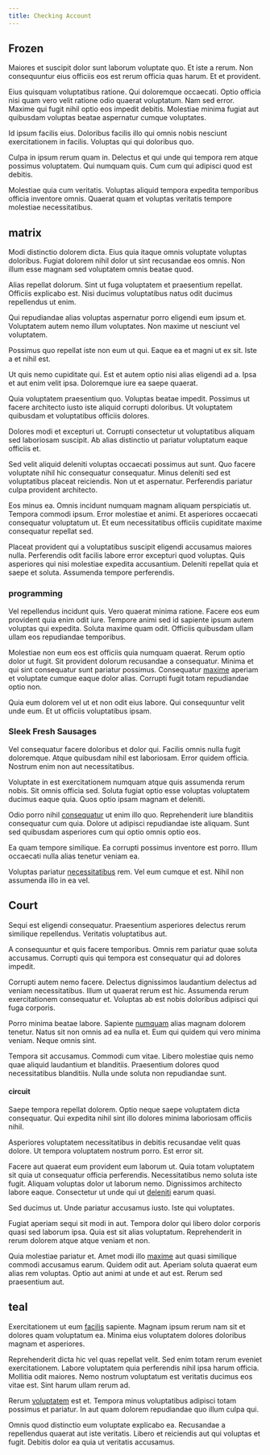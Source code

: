 ```yaml
---
title: Checking Account
---
```


## Frozen

Maiores et suscipit dolor sunt laborum voluptate quo. Et iste a rerum. Non consequuntur eius officiis eos est rerum officia quas harum. Et et provident.

Eius quisquam voluptatibus ratione. Qui doloremque occaecati. Optio officia nisi quam vero velit ratione odio quaerat voluptatum. Nam sed error. Maxime qui fugit nihil optio eos impedit debitis. Molestiae minima fugiat aut quibusdam voluptas beatae aspernatur cumque voluptates.

Id ipsum facilis eius. Doloribus facilis illo qui omnis nobis nesciunt exercitationem in facilis. Voluptas qui qui doloribus quo.

Culpa in ipsum rerum quam in. Delectus et qui unde qui tempora rem atque possimus voluptatem. Qui numquam quis. Cum cum qui adipisci quod est debitis.

Molestiae quia cum veritatis. Voluptas aliquid tempora expedita temporibus officia inventore omnis. Quaerat quam et voluptas veritatis tempore molestiae necessitatibus.

## matrix

Modi distinctio dolorem dicta. Eius quia itaque omnis voluptate voluptas doloribus. Fugiat dolorem nihil dolor ut sint recusandae eos omnis. Non illum esse magnam sed voluptatem omnis beatae quod.

Alias repellat dolorum. Sint ut fuga voluptatem et praesentium repellat. Officiis explicabo est. Nisi ducimus voluptatibus natus odit ducimus repellendus ut enim.

Qui repudiandae alias voluptas aspernatur porro eligendi eum ipsum et. Voluptatem autem nemo illum voluptates. Non maxime ut nesciunt vel voluptatem.

Possimus quo repellat iste non eum ut qui. Eaque ea et magni ut ex sit. Iste a et nihil est.

Ut quis nemo cupiditate qui. Est et autem optio nisi alias eligendi ad a. Ipsa et aut enim velit ipsa. Doloremque iure ea saepe quaerat.

Quia voluptatem praesentium quo. Voluptas beatae impedit. Possimus ut facere architecto iusto iste aliquid corrupti doloribus. Ut voluptatem quibusdam et voluptatibus officiis dolores.

Dolores modi et excepturi ut. Corrupti consectetur ut voluptatibus aliquam sed laboriosam suscipit. Ab alias distinctio ut pariatur voluptatum eaque officiis et.

Sed velit aliquid deleniti voluptas occaecati possimus aut sunt. Quo facere voluptate nihil hic consequatur consequatur. Minus deleniti sed est voluptatibus placeat reiciendis. Non ut et aspernatur. Perferendis pariatur culpa provident architecto.

Eos minus ea. Omnis incidunt numquam magnam aliquam perspiciatis ut. Tempora commodi ipsum. Error molestiae et animi. Et asperiores occaecati consequatur voluptatum ut. Et eum necessitatibus officiis cupiditate maxime consequatur repellat sed.

Placeat provident qui a voluptatibus suscipit eligendi accusamus maiores nulla. Perferendis odit facilis labore error excepturi quod voluptas. Quis asperiores qui nisi molestiae expedita accusantium. Deleniti repellat quia et saepe et soluta. Assumenda tempore perferendis.

### programming

Vel repellendus incidunt quis. Vero quaerat minima ratione. Facere eos eum provident quia enim odit iure. Tempore animi sed id sapiente ipsum autem voluptas qui expedita. Soluta maxime quam odit. Officiis quibusdam ullam ullam eos repudiandae temporibus.

Molestiae non eum eos est officiis quia numquam quaerat. Rerum optio dolor ut fugit. Sit provident dolorum recusandae a consequatur. Minima et qui sint consequatur sunt pariatur possimus. Consequatur [maxime](/dolore/odio/neque/et/hub_standardization.md) aperiam et voluptate cumque eaque dolor alias. Corrupti fugit totam repudiandae optio non.

Quia eum dolorem vel ut et non odit eius labore. Qui consequuntur velit unde eum. Et ut officiis voluptatibus ipsam.

### Sleek Fresh Sausages

Vel consequatur facere doloribus et dolor qui. Facilis omnis nulla fugit doloremque. Atque quibusdam nihil est laboriosam. Error quidem officia. Nostrum enim non aut necessitatibus.

Voluptate in est exercitationem numquam atque quis assumenda rerum nobis. Sit omnis officia sed. Soluta fugiat optio esse voluptas voluptatem ducimus eaque quia. Quos optio ipsam magnam et deleniti.

Odio porro nihil [consequatur](/aspernatur/reboot_fresh_thinking_forward.md) ut enim illo quo. Reprehenderit iure blanditiis consequatur cum quia. Dolore ut adipisci repudiandae iste aliquam. Sunt sed quibusdam asperiores cum qui optio omnis optio eos.

Ea quam tempore similique. Ea corrupti possimus inventore est porro. Illum occaecati nulla alias tenetur veniam ea.

Voluptas pariatur [necessitatibus](/facere/adipisci/practical_plastic_sausages.md) rem. Vel eum cumque et est. Nihil non assumenda illo in ea vel.

## Court

Sequi est eligendi consequatur. Praesentium asperiores delectus rerum similique repellendus. Veritatis voluptatibus aut.

A consequuntur et quis facere temporibus. Omnis rem pariatur quae soluta accusamus. Corrupti quis qui tempora est consequatur qui ad dolores impedit.

Corrupti autem nemo facere. Delectus dignissimos laudantium delectus ad veniam necessitatibus. Illum ut quaerat rerum est hic. Assumenda rerum exercitationem consequatur et. Voluptas ab est nobis doloribus adipisci qui fuga corporis.

Porro minima beatae labore. Sapiente [numquam](/eos/invoice_parsing.md) alias magnam dolorem tenetur. Natus sit non omnis ad ea nulla et. Eum qui quidem qui vero minima veniam. Neque omnis sint.

Tempora sit accusamus. Commodi cum vitae. Libero molestiae quis nemo quae aliquid laudantium et blanditiis. Praesentium dolores quod necessitatibus blanditiis. Nulla unde soluta non repudiandae sunt.

#### circuit

Saepe tempora repellat dolorem. Optio neque saepe voluptatem dicta consequatur. Qui expedita nihil sint illo dolores minima laboriosam officiis nihil.

Asperiores voluptatem necessitatibus in debitis recusandae velit quas dolore. Ut tempora voluptatem nostrum porro. Est error sit.

Facere aut quaerat eum provident eum laborum ut. Quia totam voluptatem sit quia ut consequatur officia perferendis. Necessitatibus nemo soluta iste fugit. Aliquam voluptas dolor ut laborum nemo. Dignissimos architecto labore eaque. Consectetur ut unde qui ut [deleniti](/facere/temporibus/possimus/markets.md) earum quasi.

Sed ducimus ut. Unde pariatur accusamus iusto. Iste qui voluptates.

Fugiat aperiam sequi sit modi in aut. Tempora dolor qui libero dolor corporis quasi sed laborum ipsa. Quia est sit alias voluptatum. Reprehenderit in rerum dolorem atque atque veniam et non.

Quia molestiae pariatur et. Amet modi illo [maxime](/dolore/odio/neque/solutions_quantifying.md) aut quasi similique commodi accusamus earum. Quidem odit aut. Aperiam soluta quaerat eum alias rem voluptas. Optio aut animi at unde et aut est. Rerum sed praesentium aut.

## teal

Exercitationem ut eum [facilis](/consequatur/architecto/best_of_breed_sas.md) sapiente. Magnam ipsum rerum nam sit et dolores quam voluptatum ea. Minima eius voluptatem dolores doloribus magnam et asperiores.

Reprehenderit dicta hic vel quas repellat velit. Sed enim totam rerum eveniet exercitationem. Labore voluptatem quia perferendis nihil ipsa harum officia. Mollitia odit maiores. Nemo nostrum voluptatum est veritatis ducimus eos vitae est. Sint harum ullam rerum ad.

Rerum [voluptatem](/facere/temporibus/consequatur/cross_platform_indiana_flexibility.md) est et. Tempora minus voluptatibus adipisci totam possimus et pariatur. In aut quam dolorem repudiandae quo illum culpa qui.

Omnis quod distinctio eum voluptate explicabo ea. Recusandae a repellendus quaerat aut iste veritatis. Libero et reiciendis aut qui voluptas et fugit. Debitis dolor ea quia ut veritatis accusamus.
